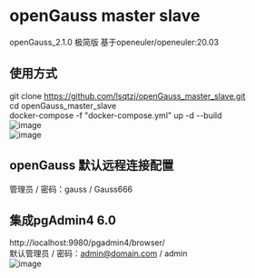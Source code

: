 # openGauss master slave 
openGauss_2.1.0 极简版 基于openeuler/openeuler:20.03</br>
## 使用方式
git clone https://github.com/lsqtzj/openGauss_master_slave.git</br>
cd openGauss_master_slave</br>
docker-compose -f "docker-compose.yml" up -d --build</br>
![image](https://user-images.githubusercontent.com/4635861/137876048-c1fd20b2-257c-40ef-8974-6b04653bf90d.png)</br>
![image](https://user-images.githubusercontent.com/4635861/137875839-794355b6-81ea-4d57-96a3-ab4600dd11e1.png)
## openGauss 默认远程连接配置
管理员 / 密码：gauss / Gauss666</br>
## 集成pgAdmin4 6.0
http://localhost:9980/pgadmin4/browser/</br>
默认管理员 / 密码：admin@domain.com / admin</br>
![image](https://user-images.githubusercontent.com/4635861/137875941-3ad483a5-e8c8-401b-be26-fea4d90670db.png)
